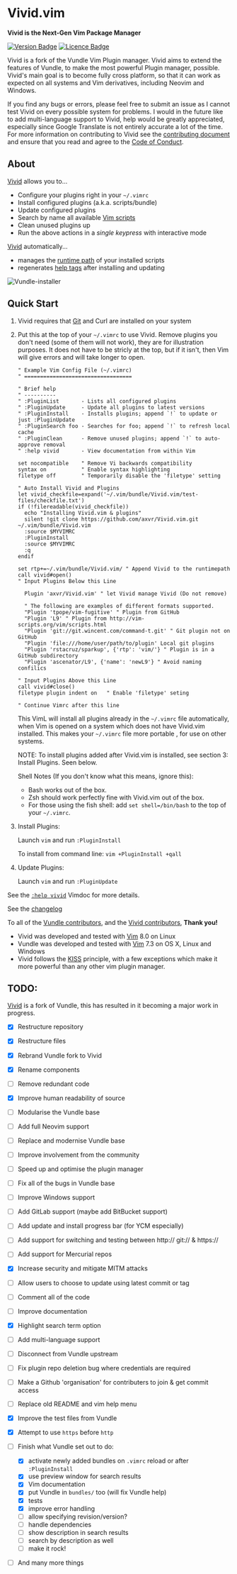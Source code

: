 # Vivid.vim

**Vivid is the Next-Gen Vim Package Manager**

<!-- Badges made using https://shields.io/ -->
[![Version Badge](https://img.shields.io/badge/Version-v0.10.2-brightgreen.svg)](https://github.com/axvr/Vivid.vim/releases)
[![Licence Badge](https://img.shields.io/badge/Licence-MIT-blue.svg)](https://github.com/axvr/Vivid.vim/blob/master/LICENCE)

Vivid is a fork of the Vundle Vim Plugin manager. Vivid aims to extend the
features of Vundle, to make the most powerful Plugin manager, possible.
Vivid's main goal is to become fully cross platform, so that it can work as
expected on all systems and Vim derivatives, including Neovim and Windows.

If you find any bugs or errors, please feel free to submit an issue as I cannot test Vivid on every possible system for problems. I would in the future like to add multi-language support to Vivid, help would be greatly appreciated, especially since Google Translate is not entirely accurate a lot of the time. For more information on contributing to Vivid see the [contributing document](https://github.com/axvr/Vivid.vim/blob/master/CONTRIBUTING.md) and ensure that you read and agree to the [Code of Conduct](https://github.com/axvr/Vivid.vim/blob/master/CODE_OF_CONDUCT.md).

## About

[Vivid] allows you to...

* Configure your plugins right in your ``~/.vimrc``
* Install configured plugins (a.k.a. scripts/bundle)
* Update configured plugins
* Search by name all available [Vim scripts]
* Clean unused plugins up
* Run the above actions in a *single keypress* with interactive mode

[Vivid] automatically...

* manages the [runtime path] of your installed scripts
* regenerates [help tags] after installing and updating

![Vundle-installer](http://i.imgur.com/Rueh7Cc.png)

## Quick Start

1. Vivid requires that [Git] and Curl are installed on your system


2. Put this at the top of your ``~/.vimrc`` to use Vivid. Remove plugins you don't need (some of them will not work), they are for illustration purposes. It does not have to be stricly at the top, but if it isn't, then Vim will give errors and will take longer to open.

    ```vim
    " Example Vim Config File (~/.vimrc)
    " ==================================

    " Brief help
    " ----------
    " :PluginList       - Lists all configured plugins
    " :PluginUpdate     - Update all plugins to latest versions
    " :PluginInstall    - Installs plugins; append `!` to update or just :PluginUpdate
    " :PluginSearch foo - Searches for foo; append `!` to refresh local cache
    " :PluginClean      - Remove unused plugins; append `!` to auto-approve removal
    " :help vivid       - View documentation from within Vim

    set nocompatible    " Remove Vi backwards compatibility
    syntax on           " Enable syntax highlighting
    filetype off        " Temporarily disable the 'filetype' setting

    " Auto Install Vivid and Plugins
    let vivid_checkfile=expand('~/.vim/bundle/Vivid.vim/test-files/checkfile.txt')
    if (!filereadable(vivid_checkfile))
      echo "Installing Vivid.vim & plugins"
      silent !git clone https://github.com/axvr/Vivid.vim.git ~/.vim/bundle/Vivid.vim
      :source $MYVIMRC
      :PluginInstall
      :source $MYVIMRC
      :q
    endif

    set rtp+=~/.vim/bundle/Vivid.vim/ " Append Vivid to the runtimepath
    call vivid#open()
    " Input Plugins Below this Line

      Plugin 'axvr/Vivid.vim' " let Vivid manage Vivid (Do not remove)

      " The following are examples of different formats supported.
      "Plugin 'tpope/vim-fugitive' " Plugin from GitHub
      "Plugin 'L9' " Plugin from http://vim-scripts.org/vim/scripts.html
      "Plugin 'git://git.wincent.com/command-t.git' " Git plugin not on GitHub
      "Plugin 'file:///home/user/path/to/plugin' Local git plugins
      "Plugin 'rstacruz/sparkup', {'rtp': 'vim/'} " Plugin is in a GitHub subdirectory
      "Plugin 'ascenator/L9', {'name': 'newL9'} " Avoid naming confilics

    " Input Plugins Above this Line
    call vivid#close()
    filetype plugin indent on   " Enable 'filetype' seting

    " Continue Vimrc after this line
    ```

    This VimL will install all plugins already in the ``~/.vimrc`` file automatically,
    when Vim is opened on a system which does not have Vivid.vim installed. This makes your
    ``~/.vimrc`` file more portable , for use on other systems.

    NOTE: To install plugins added after Vivid.vim is installed, see section 3:
    Install Plugins. Seen below.

    Shell Notes (If you don't know what this means, ignore this):

    * Bash works out of the box.
    * Zsh should work perfectly fine with Vivid.vim out of the box.
    * For those using the fish shell: add ``set shell=/bin/bash`` to the top of your ``~/.vimrc``.


3. Install Plugins:

    Launch ``vim`` and run ``:PluginInstall``

    To install from command line: ``vim +PluginInstall +qall``


4. Update Plugins:

    Launch ``vim`` and run ``:PluginUpdate``


See the [``:help vivid``](https://github.com/axvr/Vivid.vim/blob/master/doc/vivid.txt) Vimdoc for more details.

See the [changelog]


To all of the [Vundle contributors], and the [Vivid contributors],  **Thank you!**

* Vivid was developed and tested with [Vim] 8.0 on Linux
* Vundle was developed and tested with [Vim] 7.3 on OS X, Linux and Windows
* Vivid follows the [KISS] principle, with a few exceptions which make it more
  powerful than any other vim plugin manager.

## TODO:
[Vivid] is a fork of Vundle, this has resulted in it becoming a major work in progress.

* [x] Restructure repository
* [x] Restructure files
* [x] Rebrand Vundle fork to Vivid
* [x] Rename components
* [ ] Remove redundant code
* [x] Improve human readability of source
* [ ] Modularise the Vundle base
* [ ] Add full Neovim support
* [ ] Replace and modernise Vundle base
* [ ] Improve involvement from the community
* [ ] Speed up and optimise the plugin manager
* [ ] Fix all of the bugs in Vundle base
* [ ] Improve Windows support
* [ ] Add GitLab support (maybe add BitBucket support)
* [ ] Add update and install progress bar (for YCM especially)
* [ ] Add support for switching and testing between http:// git:// & https://
* [ ] Add support for Mercurial repos
* [x] Increase security and mitigate MITM attacks
* [ ] Allow users to choose to update using latest commit or tag
* [ ] Comment all of the code
* [ ] Improve documentation
* [x] Highlight search term option
* [ ] Add multi-language support
* [ ] Disconnect from Vundle upstream
* [ ] Fix plugin repo deletion bug where credentials are required
* [ ] Make a Github 'organisation' for contributers to join & get commit access
* [ ] Replace old README and vim help menu
* [x] Improve the test files from Vundle
* [x] Attempt to use ``https`` before ``http``
* [ ] Finish what Vundle set out to do:
  * [x] activate newly added bundles on `.vimrc` reload or after `:PluginInstall`
  * [x] use preview window for search results
  * [x] Vim documentation
  * [x] put Vundle in `bundles/` too (will fix Vundle help)
  * [x] tests
  * [x] improve error handling
  * [ ] allow specifying revision/version?
  * [ ] handle dependencies
  * [ ] show description in search results
  * [ ] search by description as well
  * [ ] make it rock!
* [ ] And many more things


[Vivid]:https://github.com/axvr/Vivid.vim/
[Vundle]:https://github.com/VundleVim/Vundle.vim/
[changelog]:https://github.com/axvr/Vivid.vim/blob/master/CHANGELOG.md/
[Vim]:http://www.vim.org
[Git]:http://git-scm.com
[``git clone``]:http://gitref.org/creating/#clone
[KISS]:https://wikipedia.org/wiki/KISS_principle
[Vim scripts]:http://vim-scripts.org/vim/scripts.html
[help tags]:http://vimdoc.sourceforge.net/htmldoc/helphelp.html#:helptags
[runtime path]:http://vimdoc.sourceforge.net/htmldoc/options.html#%27runtimepath%27
[Vundle contributors]:https://github.com/VundleVim/Vundle.vim/graphs/contributors
[Vivid contributors]:https://github.com/axvr/Vivid.vim/graphs/contributors

<!--
  Old Vundle Vimrc Example:
   ```vim
   set nocompatible              " be iMproved, required
   filetype off                  " required

   " set the runtime path to include Vundle and initialize
   set rtp+=~/.vim/bundle/Vundle.vim
   call vundle#begin()
   " alternatively, pass a path where Vundle should install plugins
   "call vundle#begin('~/some/path/here')

   " let Vundle manage Vundle, required
   Plugin 'VundleVim/Vundle.vim'

   " The following are examples of different formats supported.
   " Keep Plugin commands between vundle#begin/end.
   " plugin on GitHub repo
   Plugin 'tpope/vim-fugitive'
   " plugin from http://vim-scripts.org/vim/scripts.html
   " Plugin 'L9'
   " Git plugin not hosted on GitHub
   Plugin 'git://git.wincent.com/command-t.git'
   " git repos on your local machine (i.e. when working on your own plugin)
   Plugin 'file:///home/gmarik/path/to/plugin'
   " The sparkup vim script is in a subdirectory of this repo called vim.
   " Pass the path to set the runtimepath properly.
   Plugin 'rstacruz/sparkup', {'rtp': 'vim/'}
   " Install L9 and avoid a Naming conflict if you've already installed a
   " different version somewhere else.
   " Plugin 'ascenator/L9', {'name': 'newL9'}

   " All of your Plugins must be added before the following line
   call vundle#end()            " required
   filetype plugin indent on    " required
   " To ignore plugin indent changes, instead use:
   "filetype plugin on
   "
   " Brief help
   " :PluginList       - lists configured plugins
   " :PluginInstall    - installs plugins; append `!` to update or just :PluginUpdate
   " :PluginSearch foo - searches for foo; append `!` to refresh local cache
   " :PluginClean      - confirms removal of unused plugins; append `!` to auto-approve removal
   "
   " see :h vundle for more details or wiki for FAQ
   " Put your non-Plugin stuff after this line
   ```


  [Windows setup]:https://github.com/VundleVim/Vundle.vim/wiki/Vundle-for-Windows
  [FAQ]:https://github.com/VundleVim/Vundle.vim/wiki
  [Tips]:https://github.com/VundleVim/Vundle.vim/wiki/Tips-and-Tricks
  [configure]:https://github.com/VundleVim/Vundle.vim/blob/v0.10.2/doc/vundle.txt#L126-L233
  [install]:https://github.com/VundleVim/Vundle.vim/blob/v0.10.2/doc/vundle.txt#L234-L254
  [update]:https://github.com/VundleVim/Vundle.vim/blob/v0.10.2/doc/vundle.txt#L255-L265
  [search]:https://github.com/VundleVim/Vundle.vim/blob/v0.10.2/doc/vundle.txt#L266-L295
  [clean]:https://github.com/VundleVim/Vundle.vim/blob/v0.10.2/doc/vundle.txt#L303-L318
  [interactive mode]:https://github.com/VundleVim/Vundle.vim/blob/v0.10.2/doc/vundle.txt#L319-L360
  [interface change]:https://github.com/VundleVim/Vundle.vim/blob/v0.10.2/doc/vundle.txt#L372-L396
-->
